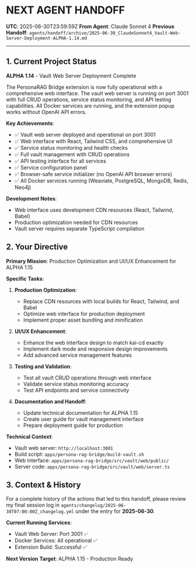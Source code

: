 # **NEXT AGENT HANDOFF**

**UTC**: 2025-06-30T23:59:59Z
**From Agent**: Claude Sonnet 4
**Previous Handoff**: `agents/handoff/archive/2025-06-30_ClaudeSonnet4_Vault-Web-Server-Deployment-ALPHA-1.14.md`

---

## 1. Current Project Status

**ALPHA 1.14** - Vault Web Server Deployment Complete

The PersonaRAG Bridge extension is now fully operational with a comprehensive web interface. The vault web server is running on port 3001 with full CRUD operations, service status monitoring, and API testing capabilities. All Docker services are running, and the extension popup works without OpenAI API errors.

**Key Achievements**:
- ✅ Vault web server deployed and operational on port 3001
- ✅ Web interface with React, Tailwind CSS, and comprehensive UI
- ✅ Service status monitoring and health checks
- ✅ Full vault management with CRUD operations
- ✅ API testing interface for all services
- ✅ Service configuration panel
- ✅ Browser-safe service initializer (no OpenAI API browser errors)
- ✅ All Docker services running (Weaviate, PostgreSQL, MongoDB, Redis, Neo4j)

**Development Notes**:
- Web interface uses development CDN resources (React, Tailwind, Babel)
- Production optimization needed for CDN resources
- Vault server requires separate TypeScript compilation

## 2. Your Directive

**Primary Mission**: Production Optimization and UI/UX Enhancement for ALPHA 1.15

**Specific Tasks**:
1. **Production Optimization**:
   - Replace CDN resources with local builds for React, Tailwind, and Babel
   - Optimize web interface for production deployment
   - Implement proper asset bundling and minification

2. **UI/UX Enhancement**:
   - Enhance the web interface design to match kai-cd exactly
   - Implement dark mode and responsive design improvements
   - Add advanced service management features

3. **Testing and Validation**:
   - Test all vault CRUD operations through web interface
   - Validate service status monitoring accuracy
   - Test API endpoints and service connectivity

4. **Documentation and Handoff**:
   - Update technical documentation for ALPHA 1.15
   - Create user guide for vault management interface
   - Prepare deployment guide for production

**Technical Context**:
- Vault web server: `http://localhost:3001`
- Build script: `apps/persona-rag-bridge/build-vault.sh`
- Web interface: `apps/persona-rag-bridge/src/vault/web/public/`
- Server code: `apps/persona-rag-bridge/src/vault/web/server.ts`

## 3. Context & History

For a complete history of the actions that led to this handoff, please review my final session log in `agents/changelog/2025-06-30T07:00:00Z_changelog.yml` under the entry for **2025-06-30**.

**Current Running Services**:
- Vault Web Server: Port 3001 ✅
- Docker Services: All operational ✅
- Extension Build: Successful ✅

**Next Version Target**: ALPHA 1.15 - Production Ready 